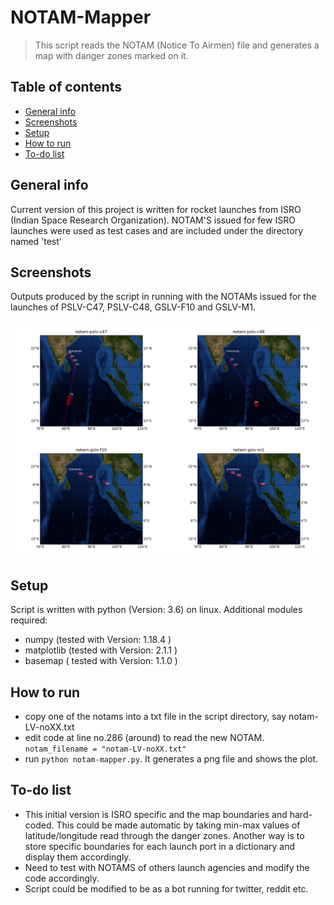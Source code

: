 # NOTAM-Mapper
> This script reads the NOTAM (Notice To Airmen) file and generates a map with danger zones marked on it. 

## Table of contents
* [General info](#general-info)
* [Screenshots](#screenshots)
* [Setup](#setup)
* [How to run ](#how)
* [To-do list](#to-do)

## General info
Current version of this project is written for rocket launches from ISRO (Indian Space Research Organization). NOTAM'S issued for few ISRO launches were used as test cases and are included under the directory named 'test' 

## Screenshots
Outputs produced by the script in running with the NOTAMs issued for the launches of PSLV-C47, PSLV-C48, GSLV-F10 and GSLV-M1.    

![results](./img/results_merged.png)   


## Setup
Script is written with python (Version: 3.6) on linux. Additional modules required:   

* numpy  (tested with Version: 1.18.4 )
* matplotlib  (tested with Version: 2.1.1 )
* basemap ( tested with Version: 1.1.0 )

## How to run   
* copy one of the notams into a txt file in the script directory, say notam-LV-noXX.txt
* edit code at line no.286 (around) to read the new NOTAM.  
 `notam_filename = "notam-LV-noXX.txt"`   
* run `python notam-mapper.py`. It
generates a png file and shows the plot.

## To-do list
* This initial version is ISRO specific and the map boundaries and hard-coded. This could be made automatic by taking min-max values of latitude/longitude read through the danger zones. Another way is to store specific boundaries for each launch port in a dictionary and display them accordingly. 
* Need to test with NOTAMS of others launch agencies and modify the code accordingly.    
* Script could be modified to be as a bot running for twitter, reddit etc.

